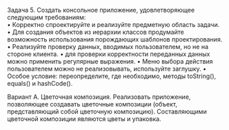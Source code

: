 
Задача 5. 
Создать консольное приложение, удовлетворяющее следующим требованиям:  
•  Корректно спроектируйте и реализуйте предметную область задачи.  
•  Для создания объектов из иерархии классов продумайте возможность использования порождающих шаблонов 
проектирования. 
•  Реализуйте проверку данных, вводимых пользователем, но не на стороне клиента. 
•  для проверки корректности переданных данных можно применить регулярные выражения. 
•  Меню выбора действия пользователем можно не реализовывать, используйте заглушку. 
•  Особое условие: переопределите, где необходимо, методы toString(), equals() и hashCode(). 
 
 
Вариант A. Цветочная композиция. Реализовать приложение, позволяющее создавать цветочные композиции 
(объект, представляющий собой цветочную композицию). Составляющими цветочной композиции являются цветы 
и упаковка. 